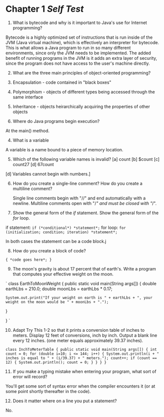 # Chapter 1 *Self Test*

1. What is bytecode and why is it important to Java's use for Internet
   programming?

Bytecode is a highly optimized set of instructions that is run inside of the
JVM (Java virtual machine), which is effectively an interpreter for bytecode. This is what allows a Java program to run in so many different environments, since only the JVM needs to be implemented. The added benefit of running programs in the JVM is it adds an extra layer of security, since the program does not have access to the user's machine directly.

2. What are the three main principles of object-oriented programming?
  1. Encapsulation - code contained in "black boxes"
  2. Polymorphism - objects of different types being accessed through the same
     interface
  3. Inheritance - objects heirarchically acquiring the properties of other objects


3. Where do Java programs begin execution?

At the main() method.

4. What is a variable

A variable is a name bound to a piece of memory location.

5. Which of the following variable names is invalid?
  [a] count
  [b] $count
  [c] count27
  [d] 67count

[d] Variables cannot begin with numbers.]

6. How do you create a single-line comment? How do you create a multiline
   comment?

   Single line comments begin with "//" and end automatically with a newline. Multiline comments open with "/*" and must be closed with "*/".

7. Show the general form of the *if* statement. Show the general form of the
   *for* loop.

if statement: `if (*conditional*) *statement*;`
for loop:     `for (initialization; condition; iteration) *statement*;`

In both cases the statement can be a code block.j

8. How do you create a block of code?

`{
  *code goes here*;
}`

9. The moon's gravity is about 17 percent that of earth's. Write a program that
   computes your effective weight on the moon.

`
class EarthToMoonWeight {
  public static void main(String args[]) {
    double earthLbs = 210.0;
    double moonLbs = earthLbs * 0.17;

    System.out.print("If your weight on earth is " + earthLbs + ", your weight on the moon would be " + moonLbs + ".");
  }

}
`

10. Adapt Try This 1-2 so that it prints a conversion table of inches to meters.
    Display 12 feet of conversions, inch by inch. Output a blank line every 12
    inches. (one meter equals approximately 39.37 inches).

`
class InchToMeterTable {
  public static void main(String args[]) {
    int count = 0;
    for (double i=10; i <= 144; i++) {
      System.out.println(i + " inches is equal to " + (i/39.37) + " meters.");
      count++;
      if (count == 12) {
        System.out.println();
        count = 0;
      }
    }
  }
}
`

11. If you make a typing mistake when entering your program, what sort of error
  will record?

You'll get some sort of syntax error when the compiler encounters it (or at some
point shortly thereafter in the code).

12. Does it matter where on a line you put a statement?

No.
